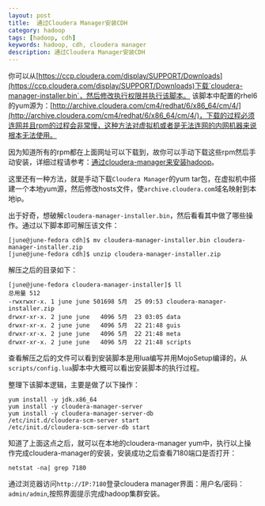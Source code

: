 ```yaml
---
layout: post
title:  通过Cloudera Manager安装CDH
category: hadoop
tags: [hadoop, cdh]
keywords: hadoop, cdh, cloudera manager
description: 通过Cloudera Manager安装CDH
---
```


你可以从[https://ccp.cloudera.com/display/SUPPORT/Downloads](https://ccp.cloudera.com/display/SUPPORT/Downloads)下载`cloudera-manager-installer.bin`，然后修改执行权限并执行该脚本。
该脚本中配置的rhel6的yum源为：[http://archive.cloudera.com/cm4/redhat/6/x86_64/cm/4/](http://archive.cloudera.com/cm4/redhat/6/x86_64/cm/4/)，下载的过程必须连网并且rpm的过程会非常慢，这种方法对虚拟机或者是无法连网的内网机器来说根本无法使用。

因为知道所有的rpm都在上面网址可以下载到，故你可以手动下载这些rpm然后手动安装，详细过程请参考：[通过cloudera-manager来安装hadoop](http://dreamyue.com/post/41090075449/cloudera-manager-hadoop)。

这里还有一种方法，就是手动下载`Cloudera Manager`的yum tar包，在虚拟机中搭建一个本地yum源，然后修改hosts文件，使`archive.cloudera.com`域名映射到本地ip。

出于好奇，想破解`cloudera-manager-installer.bin`，然后看看其中做了哪些操作。通过以下脚本即可解压该文件：

	[june@june-fedora cdh]$ mv cloudera-manager-installer.bin cloudera-manager-installer.zip
	[june@june-fedora cdh]$ unzip cloudera-manager-installer.zip 


解压之后的目录如下：

	[june@june-fedora cloudera-manager-installer]$ ll
	总用量 512
	-rwxrwxr-x. 1 june june 501698 5月  25 09:53 cloudera-manager-installer.zip
	drwxr-xr-x. 2 june june   4096 5月  23 03:05 data
	drwxr-xr-x. 2 june june   4096 5月  22 21:48 guis
	drwxr-xr-x. 2 june june   4096 5月  22 21:48 meta
	drwxr-xr-x. 2 june june   4096 5月  22 21:48 scripts

查看解压之后的文件可以看到安装脚本是用lua编写并用MojoSetup编译的，从`scripts/config.lua`脚本中大概可以看出安装脚本的执行过程。

整理下该脚本逻辑，主要是做了以下操作：

	yum install -y jdk.x86_64 
	yum install -y cloudera-manager-server 
	yum install -y cloudera-manager-server-db
	/etc/init.d/cloudera-scm-server start
	/etc/init.d/cloudera-scm-server-db start

知道了上面这点之后，就可以在本地的cloudera-manager yum中，执行以上操作完成cloudera-manager的安装，安装成功之后查看7180端口是否打开：

	netstat -na| grep 7180

通过浏览器访问`http://IP:7180`登录cloudera manager界面：用户名/密码：`admin/admin`,按照界面提示完成hadoop集群安装。
